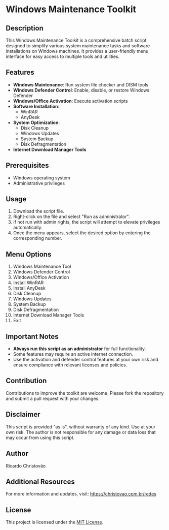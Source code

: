 # Windows Maintenance Toolkit

## Description

This Windows Maintenance Toolkit is a comprehensive batch script designed to simplify various system maintenance tasks and software installations on Windows machines. It provides a user-friendly menu interface for easy access to multiple tools and utilities.

## Features

- **Windows Maintenance**: Run system file checker and DISM tools
- **Windows Defender Control**: Enable, disable, or restore Windows Defender
- **Windows/Office Activation**: Execute activation scripts
- **Software Installation**: 
  - WinRAR
  - AnyDesk
- **System Optimization**:
  - Disk Cleanup
  - Windows Updates
  - System Backup
  - Disk Defragmentation
- **Internet Download Manager Tools**

## Prerequisites

- Windows operating system
- Administrative privileges

## Usage

1. Download the script file.
2. Right-click on the file and select "Run as administrator".
3. If not run with admin rights, the script will attempt to elevate privileges automatically.
4. Once the menu appears, select the desired option by entering the corresponding number.

## Menu Options

1. Windows Maintenance Tool
2. Windows Defender Control
3. Windows/Office Activation
4. Install WinRAR
5. Install AnyDesk
6. Disk Cleanup
7. Windows Updates
8. System Backup
9. Disk Defragmentation
10. Internet Download Manager Tools
11. Exit

## Important Notes

- **Always run this script as an administrator** for full functionality.
- Some features may require an active internet connection.
- Use the activation and defender control features at your own risk and ensure compliance with relevant licenses and policies.

## Contribution

Contributions to improve the toolkit are welcome. Please fork the repository and submit a pull request with your changes.

## Disclaimer

This script is provided "as is", without warranty of any kind. Use at your own risk. The author is not responsible for any damage or data loss that may occur from using this script.

## Author

Ricardo Christovão

## Additional Resources

For more information and updates, visit: https://christovao.com.br/redes

## License

This project is licensed under the [MIT License](LICENSE).
